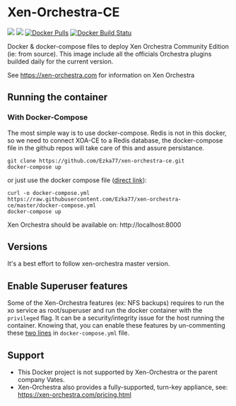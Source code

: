 # Xen-Orchestra-CE

[![](https://img.shields.io/badge/xen--orchestra-5.34-green.svg)]() [![](https://images.microbadger.com/badges/image/ezka77/xen-orchestra-ce.svg)](https://microbadger.com/images/ezka77/xen-orchestra-ce "Get your own image badge on microbadger.com") [![Docker Pulls](https://img.shields.io/docker/pulls/ezka77/xen-orchestra-ce.svg)](https://hub.docker.com/r/ezka77/xen-orchestra-ce) [![Docker Build Statu](https://img.shields.io/docker/build/ezka77/xen-orchestra-ce.svg)](https://hub.docker.com/r/ezka77/xen-orchestra-ce)

Docker &amp; docker-compose files to deploy Xen Orchestra Community Edition (ie:
from source). This image include all the officials Orchestra plugins builded
daily for the current version.

See https://xen-orchestra.com for information on Xen Orchestra

## Running the container

### With Docker-Compose

The most simple way is to use docker-compose. Redis is not in this docker, so we
need to connect XOA-CE to a Redis database, the docker-compose file in the github
repos will take care of this and assure persistance.

```
git clone https://github.com/Ezka77/xen-orchestra-ce.git
docker-compose up
```

or just use the docker compose file ([direct link](https://raw.githubusercontent.com/Ezka77/xen-orchestra-ce/master/docker-compose.yml)):
```
curl -o docker-compose.yml https://raw.githubusercontent.com/Ezka77/xen-orchestra-ce/master/docker-compose.yml
docker-compose up
```

Xen Orchestra should be available on: http://localhost:8000

## Versions

It's a best effort to follow xen-orchestra master version.

## Enable Superuser features

Some of the Xen-Orchestra features (ex: NFS backups) requires to run the xo
service as root/superuser and run the docker container with the `privileged`
flag. It can be a security/integrity issue for the host running the
container. Knowing that, you can enable these features by un-commenting these
[two lines](https://github.com/Ezka77/xen-orchestra-ce/blob/db127333beb3d7ddfb73d443ccf4312adf142241/docker-compose.yml#L19-L20) in `docker-compose.yml` file.

## Support

* This Docker project is not supported by Xen-Orchestra or the parent company Vates.
* Xen-Orchestra also provides a fully-supported, turn-key appliance, see: https://xen-orchestra.com/pricing.html
